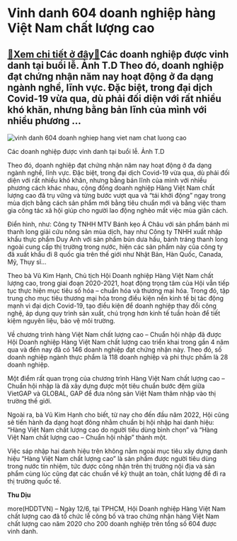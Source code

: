 Vinh danh 604 doanh nghiệp hàng Việt Nam chất lượng cao
=======================================================

[:gift:Xem chi tiết ở đây:gift:](https://hddtvn.com/vinh-danh-604-doanh-nghiep-hang-viet-nam-chat-luong-cao/)Các doanh nghiệp được vinh danh tại buổi lễ. Ảnh T.D Theo đó, doanh nghiệp đạt chứng nhận năm nay hoạt động ở đa dạng ngành nghề, lĩnh vực. Đặc biệt, trong đại dịch Covid-19 vừa qua, dù phải đối diện với rất nhiều khó khăn, nhưng bằng bản lĩnh của mình với nhiều phương …
-------------------------------------------------------------------------------------------------------------------------------------------------------------------------------------------------------------------------------------------------------------------------------





![vinh danh 604 doanh nghiep hang viet nam chat luong cao](https://haiquanonline.com.vn/stores/news_dataimages/diunt/062020/12/13/in_article/2214_IMG_5830.jpg?rt=20200612141725 "Vinh danh 604 doanh nghiệp hàng Việt Nam chất lượng cao")


Các doanh nghiệp được vinh danh tại buổi lễ. Ảnh T.D



Theo đó, doanh nghiệp đạt chứng nhận năm nay hoạt động ở đa dạng ngành nghề, lĩnh vực. Đặc biệt, trong đại dịch Covid-19 vừa qua, dù phải đối diện với rất nhiều khó khăn, nhưng bằng bản lĩnh của mình với nhiều phương cách khác nhau, cộng đồng doanh nghiệp Hàng Việt Nam chất lượng cao đã trụ vững và từng bước vượt qua và “tái khởi động” ngay trong mùa dịch bằng cách sản phẩm mới bằng tiêu chuẩn mới và bằng việc tham gia công tác xã hội giúp cho người lao động nghèo mất việc mùa giãn cách.


Điển hình, như: Công ty TNHH MTV Bánh kẹo Á Châu với sản phẩm bánh mì thanh long giải cứu nông sản mùa dịch, hay như Công ty TNHH xuất nhập khẩu thực phẩm Duy Anh với sản phẩm bún dưa hấu, bánh tráng thanh long ngoài cung cấp thị trường trong nước, hiện các sản phẩm này của công ty đã xuất khẩu đi 8 quốc gia trên thế giới như Nhật Bản, Hàn Quốc, Canada, Mỹ, Thụy sĩ…


Theo bà Vũ Kim Hạnh, Chủ tịch Hội Doanh nghiệp Hàng Việt Nam chất lượng cao, trong giai đoạn 2020-2021, hoạt động trọng tâm của Hội vẫn tiếp tục thực hiện mục tiêu số hóa – chuẩn hóa và thương mại hóa. Trong đó, tập trung cho mục tiêu thương mại hóa trong điều kiện nền kinh tế bị tác động mạnh vì đại dịch Covid-19, tạo điều kiện để doanh nghiệp thay đổi công nghệ, áp dụng quy trình sản xuất, chú trọng hơn kinh tế tuần hoàn để tiết kiệm nguyên liệu, bảo vệ môi trường.


Về chương trình hàng Việt Nam chất lượng cao – Chuẩn hội nhập đã được Hội Doanh nghiệp Hàng Việt Nam chất lượng cao triển khai trong gần 4 năm qua và đến nay đã có 146 doanh nghiệp đạt chứng nhận này. Theo đó, số doanh nghiệp ngành thực phẩm là 118 doanh nghiệp và phi thực phẩm là 28 doanh nghiệp.


Một điểm rất quan trọng của chương trình Hàng Việt Nam chất lượng cao – Chuẩn hội nhập là đã xây dựng được một tiêu chuẩn bước đệm giữa VietGAP và GLOBAL, GAP để đưa nông sản Việt Nam thâm nhập vào thị trường thế giới.


Ngoài ra, bà Vũ Kim Hạnh cho biết, từ nay cho đến đầu năm 2022, Hội cũng sẽ tiến hành đa dạng hoạt đông nhằm chuẩn bị hội nhập hai danh hiệu: “Hàng Việt Nam chất lượng cao do người tiêu dùng bình chọn” và “Hàng Việt Nam chất lượng cao – Chuẩn hội nhập” thành một.


Việc sáp nhập hai danh hiệu trên không nằm ngoài mục tiêu xây dựng danh hiệu “Hàng Việt Nam chất lượng cao” là sản phẩm được người tiêu dùng trong nước tín nhiệm, tức được công nhận trên thị trường nội địa và sản phẩm cùng lúc cũng đạt các chuẩn về kỹ thuật an toàn, chất lượng để đi ra thị trường quốc tế.




**Thu Dịu**



more(HDDTVN) – Ngày 12/6, tại TPHCM, Hội Doanh nghiệp Hàng Việt Nam chất lượng cao đã tổ chức lễ công bố và trao chứng nhận hàng Việt Nam chất lượng cao năm 2020 cho 200 doanh nghiệp trên tổng số 604 được vinh danh.

